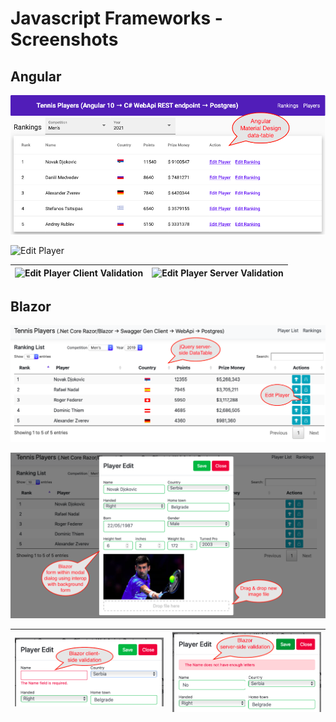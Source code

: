 # Javascript Frameworks - Screenshots

## Angular
![List Player Rankings](https://github.com/editdb/JSFrameworksDemo/blob/main/Images/Angular-List.png?raw=true)

![Edit Player](https://github.com/editdb/JSFrameworksDemo/blob/main/Images/Angular-List-Edit.png?raw=true)

|![Edit Player Client Validation](https://github.com/editdb/JSFrameworksDemo/blob/main/Images/Angular-List-Client-Val.png?raw=true) | ![Edit Player Server Validation](https://github.com/editdb/JSFrameworksDemo/blob/main/Images/Angular-List-Server-Val.png?raw=true)|
|-------|-------|

## Blazor
![List Player Rankings](https://github.com/editdb/JSFrameworksDemo/blob/main/Images/MVC-Blazor-List.png?raw=true)

![Edit Player](https://github.com/editdb/JSFrameworksDemo/blob/main/Images/MVC-Blazor-Edit.png?raw=true)

|![Edit Player Client Validation](https://github.com/editdb/JSFrameworksDemo/blob/main/Images/MVC-Blazor-Client-Val.png?raw=true) | ![Edit Player Server Validation](https://github.com/editdb/JSFrameworksDemo/blob/main/Images/MVC-Blazor-Server-Val.png?raw=true)|
|-------|-------|
